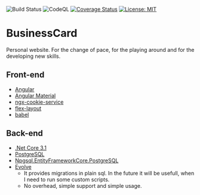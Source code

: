 ![Build Status](https://github.com/ChiefNoir/BusinessCard/workflows/Build%20.NET%20Core/badge.svg?branch=master)
![CodeQL](https://github.com/ChiefNoir/BusinessCard/workflows/CodeQL/badge.svg?branch=master)
[![Coverage Status](https://coveralls.io/repos/github/ChiefNoir/BusinessCard/badge.svg?branch=master)](https://coveralls.io/github/ChiefNoir/BusinessCard?branch=master)
[![License: MIT](https://img.shields.io/badge/License-Apache-green.svg)](https://github.com/ChiefNoir/BusinessCard/blob/master/LICENSE)

# BusinessCard

Personal website.
For the change of pace, for the playing around and for the developing new skills.

## Front-end
- [Angular](https://angular.io/)
- [Angular Material](https://material.angular.io/)
- [ngx-cookie-service](https://github.com/stevermeister/ngx-cookie-service)
- [flex-layout](https://github.com/angular/flex-layout)
- [babel](https://babeljs.io/)

## Back-end
- [.Net Core 3.1](https://dotnet.microsoft.com/download)
- [PostgreSQL](https://www.postgresql.org/)
- [Npgsql.EntityFrameworkCore.PostgreSQL](https://www.nuget.org/packages/Npgsql.EntityFrameworkCore.PostgreSQL/3.1.3/)
- [Evolve](https://www.nuget.org/packages/Evolve/)
  - It provides migrations in plain sql. In the future it will be usefull, when I need to run some custom scripts.
  - No overhead, simple support and simple usage.
